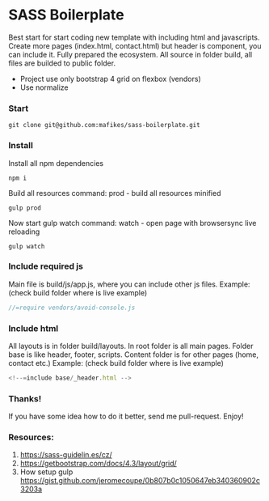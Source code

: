 # SASS Boilerplate
Best start for start coding new template with including html and javascripts.
Create more pages (index.html, contact.html) but header is component, you can include it.
Fully prepared the ecosystem.
All source in folder build, all files are builded to public folder.

- Project use only bootstrap 4 grid on flexbox (vendors)
- Use normalize
 
### Start
```
git clone git@github.com:mafikes/sass-boilerplate.git
```

### Install

Install all npm dependencies
```
npm i
```

Build all resources
command: prod - build all resources minified 
```
gulp prod
```

Now start gulp watch
command: watch - open page with browsersync live reloading
```
gulp watch
```

### Include required js
Main file is build/js/app.js, where you can include other js files.
Example: (check build folder where is live example)
```js
//=require vendors/avoid-console.js
```

### Include html
All layouts is in folder build/layouts. In root folder is all main pages. 
Folder base is like header, footer, scripts. Content folder is for other pages (home, contact etc.)
Example: (check build folder where is live example)
```js
<!--=include base/_header.html -->
```
### Thanks!
If you have some idea how to do it better, send me pull-request.
Enjoy!

### Resources:
1. https://sass-guidelin.es/cz/
2. https://getbootstrap.com/docs/4.3/layout/grid/
3. How setup gulp https://gist.github.com/jeromecoupe/0b807b0c1050647eb340360902c3203a
